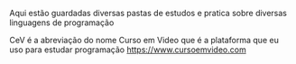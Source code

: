 Aqui estão guardadas diversas pastas de estudos e pratica sobre diversas linguagens de programação

CeV é a abreviação do nome Curso em Video que é a plataforma que eu uso para estudar programação
https://www.cursoemvideo.com
